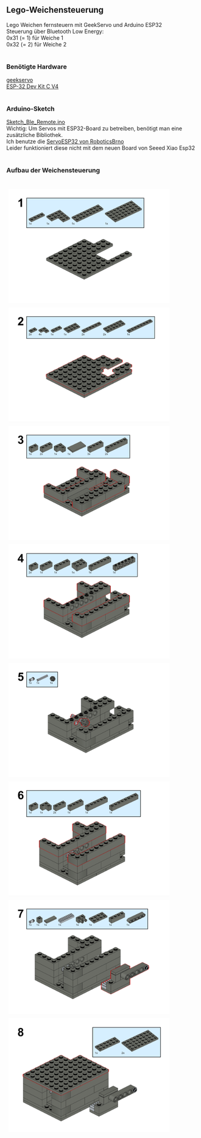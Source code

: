 <h2>Lego-Weichensteuerung</h2>
Lego Weichen fernsteuern mit GeekServo und Arduino ESP32<br>
Steuerung über Bluetooth Low Energy:<br> 
0x31 (= 1) für Weiche 1<br>
0x32 (= 2) für Weiche 2<br>
<br>
<h3>Benötigte Hardware</h3>
<A HREF="https://eu.robotshop.com/de/products/geekservo-2kg-360-degrees-compatible-w-lego" target="_blank">geekservo</A><br>
<A HREF="https://www.az-delivery.de/pages/search-results-page?q=ESP-32%20Dev%20Kit%20C%20V4" target="_blank">ESP-32 Dev Kit C V4</A><br>
<br>
<h3>Arduino-Sketch</h3>
<A HREF="https://github.com/RalfStehle/Lego-Weichensteuerung/blob/main/Sketch_Ble_Remote.ino" target="_blank">Sketch_Ble_Remote.ino</A><br>
Wichtig: Um Servos mit ESP32-Board zu betreiben, benötigt man eine zusätzliche Bibliothek.<br> 
Ich benutze die <A HREF="https://github.com/RoboticsBrno/ServoESP32" target="_blank">ServoESP32 von RoboticsBrno</A><br>
Leider funktioniert diese nicht mit dem neuen Board von Seeed Xiao Esp32<br>
<br>
<h3>Aufbau der Weichensteuerung</h3>
<br>
<div>
    <img src="https://github.com/RalfStehle/Lego-Weichensteuerung/blob/main/1.png" title="" height= "300" alt="" style="margin:5px" align="left">
    <img src="https://github.com/RalfStehle/Lego-Weichensteuerung/blob/main/2.png" title="" height= "300" alt="" style="margin:5px" align="left">
</div>
<br>
<div>
    <img src="https://github.com/RalfStehle/Lego-Weichensteuerung/blob/main/3.png" title="" height= "300" alt="" style="margin:5px" align="left">
    <img src="https://github.com/RalfStehle/Lego-Weichensteuerung/blob/main/4.png" title="" height= "300" alt="" style="margin:5px" align="left">
</div>
<br>
<div>
    <img src="https://github.com/RalfStehle/Lego-Weichensteuerung/blob/main/5.png" title="" height= "300" alt="" style="margin:5px" align="left">
    <img src="https://github.com/RalfStehle/Lego-Weichensteuerung/blob/main/6.png" title="" height= "300" alt="" style="margin:5px" align="left">
</div>
<br>
<div>
    <img src="https://github.com/RalfStehle/Lego-Weichensteuerung/blob/main/7.png" title="" height= "300" alt="" style="margin:5px" align="left">
    <img src="https://github.com/RalfStehle/Lego-Weichensteuerung/blob/main/8.png" title="" height= "300" alt="" style="margin:5px" align="left">
</div>
